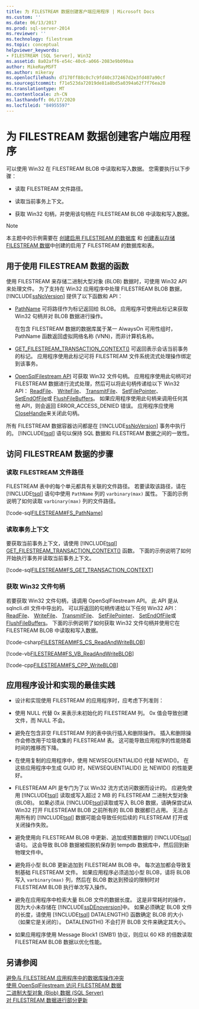 ```yaml
---
title: 为 FILESTREAM 数据创建客户端应用程序 | Microsoft Docs
ms.custom: ''
ms.date: 06/13/2017
ms.prod: sql-server-2014
ms.reviewer: ''
ms.technology: filestream
ms.topic: conceptual
helpviewer_keywords:
- FILESTREAM [SQL Server], Win32
ms.assetid: 8a02aff6-e54c-40c6-a066-2083e9b090aa
author: MikeRayMSFT
ms.author: mikeray
ms.openlocfilehash: d7170ff88c0c7c9fd40c372467d2e3fd407a90cf
ms.sourcegitcommit: f71e523da72019de81a8bd5a0394a62f7f76ea20
ms.translationtype: MT
ms.contentlocale: zh-CN
ms.lasthandoff: 06/17/2020
ms.locfileid: "84955597"
---
```

# <a name="create-client-applications-for-filestream-data"></a>为 FILESTREAM 数据创建客户端应用程序
  可以使用 Win32 在 FILESTREAM BLOB 中读取和写入数据。 您需要执行以下步骤：  
  
-   读取 FILESTREAM 文件路径。  
  
-   读取当前事务上下文。  
  
-   获取 Win32 句柄，并使用该句柄在 FILESTREAM BLOB 中读取和写入数据。  
  
> [!NOTE]  
>  本主题中的示例需要在 [创建启用 FILESTREAM 的数据库](create-a-filestream-enabled-database.md) 和 [创建表以存储 FILESTREAM 数据](create-a-table-for-storing-filestream-data.md)中创建的启用了 FILESTREAM 的数据库和表。  
  
##  <a name="functions-for-working-with-filestream-data"></a><a name="func"></a> 用于使用 FILESTREAM 数据的函数  
 使用 FILESTREAM 来存储二进制大型对象 (BLOB) 数据时，可使用 Win32 API 来处理文件。 为了支持在 Win32 应用程序中处理 FILESTREAM BLOB 数据， [!INCLUDE[ssNoVersion](../../includes/ssnoversion-md.md)] 提供了以下函数和 API：  
  
-   [PathName](/sql/relational-databases/system-functions/pathname-transact-sql) 可将路径作为标记返回给 BLOB。 应用程序可使用此标记来获取 Win32 句柄并对 BLOB 数据进行操作。  
  
     在包含 FILESTREAM 数据的数据库属于某一 AlwaysOn 可用性组时，PathName 函数返回虚拟网络名称 (VNN)，而非计算机名称。  
  
-   [GET_FILESTREAM_TRANSACTION_CONTEXT()](/sql/t-sql/functions/get-filestream-transaction-context-transact-sql) 可返回表示会话当前事务的标记。 应用程序使用此标记可将 FILESTREAM 文件系统流式处理操作绑定到该事务。  
  
-   [OpenSqlFilestream API](access-filestream-data-with-opensqlfilestream.md) 可获取 Win32 文件句柄。 应用程序使用此句柄可对 FILESTREAM 数据进行流式处理，然后可以将此句柄传递给以下 Win32 API： [ReadFile](https://go.microsoft.com/fwlink/?LinkId=86422)、 [WriteFile](https://go.microsoft.com/fwlink/?LinkId=86423)、 [TransmitFile](https://go.microsoft.com/fwlink/?LinkId=86424)、 [SetFilePointer](https://go.microsoft.com/fwlink/?LinkId=86425)、 [SetEndOfFile](https://go.microsoft.com/fwlink/?LinkId=86426)或 [FlushFileBuffers](https://go.microsoft.com/fwlink/?LinkId=86427)。 如果应用程序使用此句柄来调用任何其他 API，则会返回 ERROR_ACCESS_DENIED 错误。 应用程序应使用 [CloseHandle](https://go.microsoft.com/fwlink/?LinkId=86428)来关闭此句柄。  
  
 所有 FILESTREAM 数据容器访问都是在 [!INCLUDE[ssNoVersion](../../includes/ssnoversion-md.md)] 事务中执行的。 [!INCLUDE[tsql](../../includes/tsql-md.md)] 语句以保持 SQL 数据和 FILESTREAM 数据之间的一致性。  
  
##  <a name="steps-for-accessing-filestream-data"></a><a name="steps"></a> 访问 FILESTREAM 数据的步骤  
  
###  <a name="reading-the-filestream-file-path"></a><a name="path"></a> 读取 FILESTREAM 文件路径  
 FILESTREAM 表中的每个单元都具有关联的文件路径。 若要读取该路径，请在 [!INCLUDE[tsql](../../includes/tsql-md.md)] 语句中使用 `PathName` 列的 `varbinary(max)` 属性。 下面的示例说明了如何读取 `varbinary(max)` 列的文件路径。  
  
 [!code-sql[FILESTREAM#FS_PathName](../../snippets/tsql/SQL15/tsql/filestream/transact-sql/filestream.sql#fs_pathname)]  
  
###  <a name="reading-the-transaction-context"></a><a name="trx"></a> 读取事务上下文  
 要获取当前事务上下文，请使用 [!INCLUDE[tsql](../../includes/tsql-md.md)] [GET_FILESTREAM_TRANSACTION_CONTEXT()](/sql/t-sql/functions/get-filestream-transaction-context-transact-sql) 函数。 下面的示例说明了如何开始执行事务并读取当前事务上下文。  
  
 [!code-sql[FILESTREAM#FS_GET_TRANSACTION_CONTEXT](../../snippets/tsql/SQL15/tsql/filestream/transact-sql/filestream.sql#fs_get_transaction_context)]  
  
###  <a name="obtaining-a-win32-file-handle"></a><a name="handle"></a> 获取 Win32 文件句柄  
 若要获取 Win32 文件句柄，请调用 OpenSqlFilestream API。 此 API 是从 sqlncli.dll 文件中导出的。 可以将返回的句柄传递给以下任何 Win32 API： [ReadFile](https://go.microsoft.com/fwlink/?LinkId=86422)、 [WriteFile](https://go.microsoft.com/fwlink/?LinkId=86423)、 [TransmitFile](https://go.microsoft.com/fwlink/?LinkId=86424)、 [SetFilePointer](https://go.microsoft.com/fwlink/?LinkId=86425)、 [SetEndOfFile](https://go.microsoft.com/fwlink/?LinkId=86426)或 [FlushFileBuffers](https://go.microsoft.com/fwlink/?LinkId=86427)。 下面的示例说明了如何获取 Win32 文件句柄并使用它在 FILESTREAM BLOB 中读取和写入数据。  
  
 [!code-csharp[FILESTREAM#FS_CS_ReadAndWriteBLOB](../../snippets/tsql/SQL15/tsql/filestream/cs/filestream.cs#fs_cs_readandwriteblob)]  
  
 [!code-vb[FILESTREAM#FS_VB_ReadAndWriteBLOB](../../snippets/tsql/SQL15/tsql/filestream/vb/filestream.vb#fs_vb_readandwriteblob)]  
  
 [!code-cpp[FILESTREAM#FS_CPP_WriteBLOB](../../snippets/tsql/SQL15/tsql/filestream/cpp/filestream.cpp#fs_cpp_writeblob)]  
  
##  <a name="best-practices-for-application-design-and-implementation"></a><a name="best"></a> 应用程序设计和实现的最佳实践  
  
-   设计和实现使用 FILESTREAM 的应用程序时，应考虑下列准则：  
  
-   使用 NULL 代替 0x 来表示未初始化的 FILESTREAM 列。 0x 值会导致创建文件，而 NULL 不会。  
  
-   避免在包含非空 FILESTREAM 列的表中执行插入和删除操作。 插入和删除操作会修改用于垃圾收集的 FILESTREAM 表。 这可能导致应用程序的性能随着时间的推移而下降。  
  
-   在使用复制的应用程序中，使用 NEWSEQUENTIALID() 代替 NEWID()。 在这些应用程序中生成 GUID 时，NEWSEQUENTIALID() 比 NEWID() 的性能更好。  
  
-   FILESTREAM API 是专门为了以 Win32 流方式访问数据而设计的。 应避免使用 [!INCLUDE[tsql](../../includes/tsql-md.md)] 读取或写入超过 2 MB 的 FILESTREAM 二进制大型对象 (BLOB)。 如果必须从 [!INCLUDE[tsql](../../includes/tsql-md.md)]读取或写入 BLOB 数据，请确保尝试从 Win32 打开 FILESTREAM BLOB 之前所有的 BLOB 数据都已占用。 无法占用所有的 [!INCLUDE[tsql](../../includes/tsql-md.md)] 数据可能会导致任何后续的 FILESTREAM 打开或关闭操作失败。  
  
-   避免使用向 FILESTREAM BLOB 中更新、追加或预置数据的 [!INCLUDE[tsql](../../includes/tsql-md.md)] 语句。 这会导致 BLOB 数据被假脱机保存到 tempdb 数据库中，然后回到新物理文件中。  
  
-   避免将小型 BLOB 更新追加到 FILESTREAM BLOB 中。 每次追加都会导致复制基础 FILESTREAM 文件。 如果应用程序必须追加小型 BLOB，请将 BLOB 写入 `varbinary(max)` 列，然后在 BLOB 数达到预设的限制时对 FILESTREAM BLOB 执行单次写入操作。  
  
-   避免在应用程序中检索大量 BLOB 文件的数据长度。 这是非常耗时的操作，因为大小未存储在 [!INCLUDE[ssDEnoversion](../../includes/ssdenoversion-md.md)]中。 如果必须确定 BLOB 文件的长度，请使用 [!INCLUDE[tsql](../../includes/tsql-md.md)] DATALENGTH() 函数确定 BLOB 的大小（如果它是关闭的）。 DATALENGTH() 不会打开 BLOB 文件来确定其大小。  
  
-   如果应用程序使用 Message Block1 (SMB1) 协议，则应以 60 KB 的倍数读取 FILESTREAM BLOB 数据以优化性能。  
  
## <a name="see-also"></a>另请参阅  
 [避免与 FILESTREAM 应用程序中的数据库操作冲突](avoid-conflicts-with-database-operations-in-filestream-applications.md)   
 [使用 OpenSqlFilestream 访问 FILESTREAM 数据](access-filestream-data-with-opensqlfilestream.md)   
 [二进制大型对象 &#40;Blob&#41; 数据 &#40;SQL Server&#41;](binary-large-object-blob-data-sql-server.md)   
 [对 FILESTREAM 数据进行部分更新](make-partial-updates-to-filestream-data.md)  
  
  
